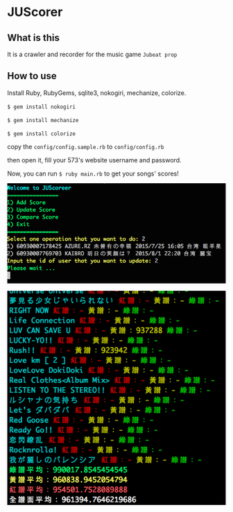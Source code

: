 # JUScorer

## What is this
It is a crawler and recorder for the music game `Jubeat prop`

## How to use
Install Ruby, RubyGems, sqlite3, nokogiri, mechanize, colorize.

`$ gem install nokogiri`

`$ gem install mechanize`

`$ gem install colorize`

copy the `config/config.sample.rb` to `config/config.rb`

then open it, fill your 573's website username and password.

Now, you can run `$ ruby main.rb` to get your songs' scores!

![img](https://github.com/w181496/JUScorer/blob/master/image.png)

![img](https://github.com/w181496/JUScorer/blob/master/image2.png)
